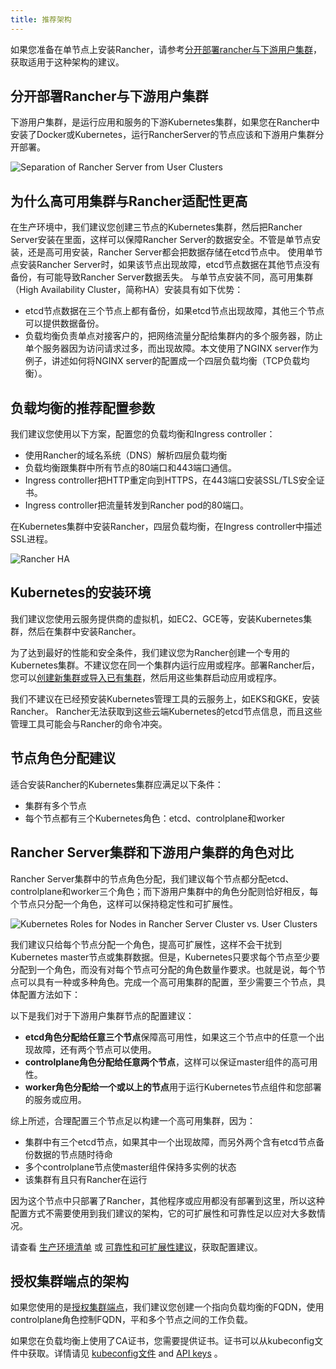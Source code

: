 ```yaml
---
title: 推荐架构
---
```


如果您准备在单节点上安装Rancher，请参考[分开部署rancher与下游用户集群](#分开部署rancher与下游用户集群)，获取适用于这种架构的建议。

## 分开部署Rancher与下游用户集群

下游用户集群，是运行应用和服务的下游Kubernetes集群，如果您在Rancher中安装了Docker或Kubernetes，运行RancherServer的节点应该和下游用户集群分开部署。

![Separation of Rancher Server from User Clusters](/img/rancher/rancher-architecture-separation-of-rancher-server.svg)

## 为什么高可用集群与Rancher适配性更高

在生产环境中，我们建议您创建三节点的Kubernetes集群，然后把Rancher Server安装在里面，这样可以保障Rancher Server的数据安全。不管是单节点安装，还是高可用安装，Rancher Server都会把数据存储在etcd节点中。
使用单节点安装Rancher Server时，如果该节点出现故障，etcd节点数据在其他节点没有备份，有可能导致Rancher Server数据丢失。
与单节点安装不同，高可用集群（High Availability Cluster，简称HA）安装具有如下优势：

* etcd节点数据在三个节点上都有备份，如果etcd节点出现故障，其他三个节点可以提供数据备份。
* 负载均衡负责单点对接客户的，把网络流量分配给集群内的多个服务器，防止单个服务器因为访问请求过多，而出现故障。本文使用了NGINX server作为例子，讲述如何将NGINX server的配置成一个四层负载均衡（TCP负载均衡）。

## 负载均衡的推荐配置参数

我们建议您使用以下方案，配置您的负载均衡和Ingress controller：

* 使用Rancher的域名系统（DNS）解析四层负载均衡
* 负载均衡跟集群中所有节点的80端口和443端口通信。
* Ingress controller把HTTP重定向到HTTPS，在443端口安装SSL/TLS安全证书。
* Ingress controller把流量转发到Rancher pod的80端口。

<figcaption>在Kubernetes集群中安装Rancher，四层负载均衡，在Ingress controller中描述SSL进程。</figcaption>

![Rancher HA](/img/rancher/ha/rancher2ha.svg)

## Kubernetes的安装环境

我们建议您使用云服务提供商的虚拟机，如EC2、GCE等，安装Kubernetes集群，然后在集群中安装Rancher。

为了达到最好的性能和安全条件，我们建议您为Rancher创建一个专用的Kubernetes集群。不建议您在同一个集群内运行应用或程序。部署Rancher后，您可以[创建新集群或导入已有集群](/docs/cluster-provisioning/_index/#cluster-creation-in-rancher)，然后用这些集群启动应用或程序。

我们不建议在已经预安装Kubernetes管理工具的云服务上，如EKS和GKE，安装Rancher。
Rancher无法获取到这些云端Kubernetes的etcd节点信息，而且这些管理工具可能会与Rancher的命令冲突。

## 节点角色分配建议

适合安装Rancher的Kubernetes集群应满足以下条件：

* 集群有多个节点
* 每个节点都有三个Kubernetes角色：etcd、controlplane和worker

## Rancher Server集群和下游用户集群的角色对比

Rancher Server集群中的节点角色分配，我们建议每个节点都分配etcd、controlplane和worker三个角色；而下游用户集群中的角色分配则恰好相反，每个节点只分配一个角色，这样可以保持稳定性和可扩展性。

![Kubernetes Roles for Nodes in Rancher Server Cluster vs. User Clusters](/img/rancher/rancher-architecture-node-roles.svg)

我们建议只给每个节点分配一个角色，提高可扩展性，这样不会干扰到Kubernetes master节点或集群数据。但是，Kubernetes只要求每个节点至少要分配到一个角色，而没有对每个节点可分配的角色数量作要求。也就是说，每个节点可以具有一种或多种角色。完成一个高可用集群的配置，至少需要三个节点，具体配置方法如下：

以下是我们对于下游用户集群节点的配置建议：

* **etcd角色分配给任意三个节点**保障高可用性，如果这三个节点中的任意一个出现故障，还有两个节点可以使用。
* **controlplane角色分配给任意两个节点**，这样可以保证master组件的高可用性。
* **worker角色分配给一个或以上的节点**用于运行Kubernetes节点组件和您部署的服务或应用。

综上所述，合理配置三个节点足以构建一个高可用集群，因为：

* 集群中有三个etcd节点，如果其中一个出现故障，而另外两个含有etcd节点备份数据的节点随时待命
* 多个controlplane节点使master组件保持多实例的状态
* 该集群有且只有Rancher在运行

因为这个节点中只部署了Rancher，其他程序或应用都没有部署到这里，所以这种配置方式不需要使用到我们建议的架构，它的可扩展性和可靠性足以应对大多数情况。

请查看 [生产环境清单](/docs/cluster-provisioning/production/_index) 或 [可靠性和可扩展性建议](/docs/best-practices/management/_index#tips-for-scaling-and-reliability)，获取配置建议。

## 授权集群端点的架构

如果您使用的是[授权集群端点](/docs/overview/architecture/_index#4-authorized-cluster-endpoint)，我们建议您创建一个指向负载均衡的FQDN，使用controlplane角色控制FQDN，平和多个节点之间的工作负载。

如果您在负载均衡上使用了CA证书，您需要提供证书。证书可以从kubeconfig文件中获取。详情请见 [kubeconfig文件](/docs/k8s-in-rancher/kubeconfig/_index) and [API keys](/docs/user-settings/api-keys/_index#creating-an-api-key) 。

